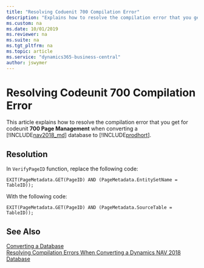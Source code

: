 ```yaml
---
title: "Resolving Coduenit 700 Compilation Error"
description: "Explains how to resolve the compilation error that you get for Resolving Codeunit 700 Compilation Error when converting a database from Dynamics NAV to Business Central."
ms.custom: na
ms.date: 10/01/2019
ms.reviewer: na
ms.suite: na
ms.tgt_pltfrm: na
ms.topic: article
ms.service: "dynamics365-business-central"
author: jswymer
---
```

# Resolving Codeunit 700 Compilation Error 
This article explains how to resolve the compilation error that you get for codeunit **700 Page Management** when converting a [!INCLUDE[nav2018_md](../developer/includes/nav2018_md.md)] database to  [!INCLUDE[prodhort](../developer/includes/prodshort.md)].

## Resolution

In `VerifyPageID` function, replace the following code: 

```
EXIT(PageMetadata.GET(PageID) AND (PageMetadata.EntitySetName = TableID));
```

With the following code:

```
EXIT(PageMetadata.GET(PageID) AND (PageMetadata.SourceTable = TableID));
```


## See Also  
 [Converting a Database](Converting-a-Database.md)  
 [Resolving Compilation Errors When Converting a Dynamics NAV 2018 Database](Resolve-Compile-Errors-When-Converting-Dynamics-NAV-2018-Database.md)  
